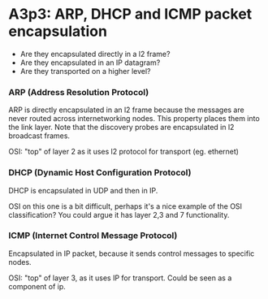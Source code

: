 # A3p3: ARP, DHCP and ICMP packet encapsulation
- Are they encapsulated directly in a l2 frame?
- Are they encapsulated in an IP datagram?
- Are they transported on a higher level?
### ARP (Address Resolution Protocol)
ARP is directly encapsulated in an l2 frame because the messages are never routed across internetworking nodes. This property places them into the link layer. Note that the discovery probes are encapsulated in l2 broadcast frames.

OSI: "top" of layer 2 as it uses l2 protocol for transport (eg. ethernet)

### DHCP (Dynamic Host Configuration Protocol)
DHCP is encapsulated in UDP and then in IP.

OSI on this one is a bit difficult, perhaps it's a nice example of the OSI classification? You could argue it has layer 2,3 and 7 functionality.

### ICMP (Internet Control Message Protocol)
Encapsulated in IP packet, because it sends control messages to specific nodes.

OSI: "top" of layer 3, as it uses IP for transport. Could be seen as a component of ip.
